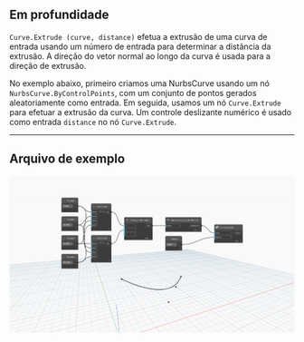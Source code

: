 ## Em profundidade
`Curve.Extrude (curve, distance)` efetua a extrusão de uma curva de entrada usando um número de entrada para determinar a distância da extrusão. A direção do vetor normal ao longo da curva é usada para a direção de extrusão.

No exemplo abaixo, primeiro criamos uma NurbsCurve usando um nó `NurbsCurve.ByControlPoints`, com um conjunto de pontos gerados aleatoriamente como entrada. Em seguida, usamos um nó `Curve.Extrude` para efetuar a extrusão da curva. Um controle deslizante numérico é usado como entrada `distance` no nó `Curve.Extrude`.
___
## Arquivo de exemplo

![Curve.Extrude(curve, distance)](./Autodesk.DesignScript.Geometry.Curve.Extrude(curve,%20distance)_img.jpg)
